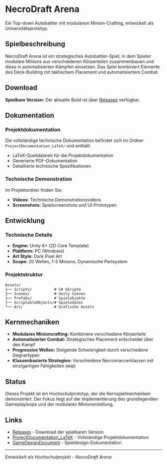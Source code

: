 # NecroDraft Arena

Ein Top-down Autobattler mit modularem Minion-Crafting, entwickelt als Universitätsprototyp.

## Spielbeschreibung

NecroDraft Arena ist ein strategisches Autobattler-Spiel, in dem Spieler modulare Minions aus verschiedenen Körperteilen zusammenbauen und diese in automatisierten Kämpfen einsetzen. Das Spiel kombiniert Elemente des Deck-Building mit taktischem Placement und automatisiertem Combat.

## Download

**Spielbare Version:** Der aktuelle Build ist über [Releases](../../releases) verfügbar.

## Dokumentation

### Projektdokumentation
Die vollständige technische Dokumentation befindet sich im Ordner `ProjectDocumentation_LaTeX/` und enthält:
- LaTeX-Quelldateien für die Projektdokumentation
- Generierte PDF-Dokumentation
- Detaillierte technische Spezifikationen

### Technische Demonstration
Im Projektordner finden Sie:
- **Videos:** Technische Demonstrationsvideos
- **Screenshots:** Spielscreenshots und UI-Prototypen

## Entwicklung

### Technische Details
- **Engine:** Unity 6+ (2D Core Template)
- **Plattform:** PC (Windows)
- **Art Style:** Dark Pixel Art
- **Scope:** 20 Wellen, 1-5 Minions, Dynamische Partsystem

### Projektstruktur
```
Assets/
├── Scripts/          # C# Skripte
├── Scenes/           # Unity Szenen
├── Prefabs/          # Spielobjekte
├── ScriptableObjects/# Spieledaten
└── Art/              # Grafische Assets
```

## Kernmechaniken

- **Modulares Minioncrafting:** Kombiniere verschiedene Körperteile
- **Automatisierter Combat:** Strategisches Placement entscheidet über den Kampf
- **Progressive Wellen:** Steigende Schwierigkeit durch verschiedene Gegnertypen
- **Klassenbasierte Strategien:** Verschiedene Necromancerklassen mit einzigartigen Fähigkeiten (wip)

## Status

Dieses Projekt ist ein Hochschulprototyp, der die Kernspielmechaniken demonstriert. Der Fokus liegt auf der Implementierung des grundlegenden Gameplayloops und der modularen Minionerstellung.

## Links

- [Releases](../../releases) - Download der spielbaren Version
- [ProjectDocumentation_LaTeX](./ProjectDocumentation_LaTeX/) - Vollständige Projektdokumentation
- [GameDesignDocument](./GameDesignDocument/) - Spieldesign-Dokumentation

---

*Entwickelt als Hochschulprojekt - NecroDraft Arena*
